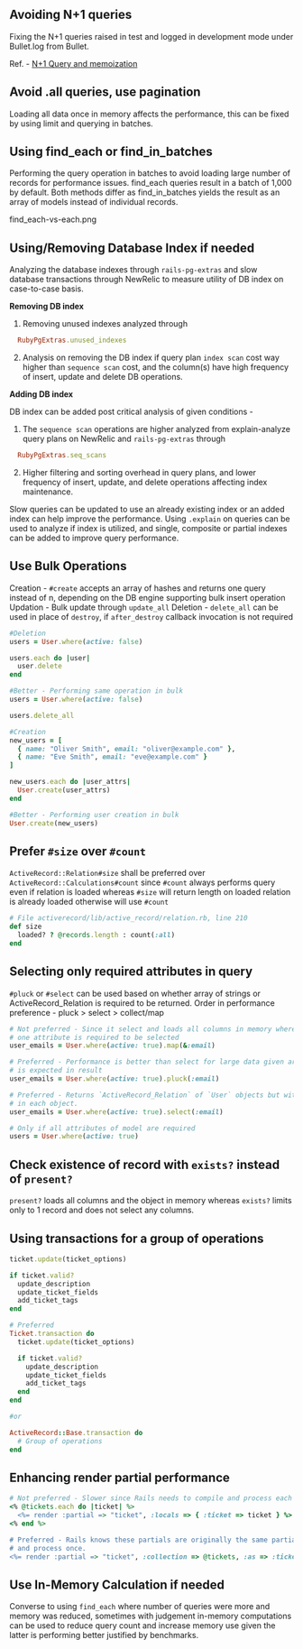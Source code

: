 ## Avoiding N+1 queries

Fixing the N+1 queries raised in test and logged in development mode under Bullet.log from Bullet.

Ref. - [N+1 Query and memoization](https://academy.bigbinary.com/learn-rubyonrails/n-1-queries)

## Avoid .all queries, use pagination

Loading all data once in memory affects the performance, this can be fixed by using limit and querying in batches.

## Using find_each or find_in_batches

Performing the query operation in batches to avoid loading large number of records for performance issues. find_each queries result in a batch of 1,000 by default. Both methods differ as find_in_batches yields the result as an array of models instead of individual records.

<image>find_each-vs-each.png</image>

## Using/Removing Database Index if needed

Analyzing the database indexes through `rails-pg-extras` and slow database transactions through NewRelic to measure utility of DB index on case-to-case basis.

**Removing DB index**

1. Removing unused indexes analyzed through

```ruby
  RubyPgExtras.unused_indexes
```

2. Analysis on removing the DB index if query plan `index scan` cost way higher than `sequence scan` cost, and the column(s) have high frequency of insert, update and delete DB operations.

**Adding DB index**

DB index can be added post critical analysis of given conditions -

1. The `sequence scan` operations are higher analyzed from explain-analyze query plans on NewRelic and `rails-pg-extras` through

```ruby
  RubyPgExtras.seq_scans
```
2. Higher filtering and sorting overhead in query plans, and lower frequency of insert, update, and delete operations affecting index maintenance.

Slow queries can be updated to use an already existing index or an added index can help improve the performance. Using `.explain` on queries can be used to analyze if index is utilized, and single, composite or partial indexes can be added to improve query performance.

## Use Bulk Operations

Creation - `#create` accepts an array of hashes and returns one query instead of n, depending on the DB engine supporting bulk insert operation
Updation - Bulk update through `update_all`
Deletion - `delete_all` can be used in place of `destroy`, if `after_destroy` callback invocation is not required

```ruby
#Deletion
users = User.where(active: false)

users.each do |user|
  user.delete
end

#Better - Performing same operation in bulk
users = User.where(active: false)

users.delete_all

#Creation
new_users = [
  { name: "Oliver Smith", email: "oliver@example.com" },
  { name: "Eve Smith", email: "eve@example.com" }
]

new_users.each do |user_attrs|
  User.create(user_attrs)
end

#Better - Performing user creation in bulk
User.create(new_users)
```

## Prefer `#size` over `#count`

`ActiveRecord::Relation#size` shall be preferred over `ActiveRecord::Calculations#count` since `#count` always performs query even if relation is loaded whereas `#size` will return length on loaded relation is already loaded otherwise will use `#count`

```ruby
# File activerecord/lib/active_record/relation.rb, line 210
def size
  loaded? ? @records.length : count(:all)
end
```

## Selecting only required attributes in query

`#pluck` or `#select` can be used based on whether array of strings or ActiveRecord_Relation is required to be returned. Order in performance preference - pluck > select > collect/map

```ruby
# Not preferred - Since it select and loads all columns in memory where only
# one attribute is required to be selected
user_emails = User.where(active: true).map(&:email)

# Preferred - Performance is better than select for large data given array of strings
# is expected in result
user_emails = User.where(active: true).pluck(:email)

# Preferred - Returns `ActiveRecord_Relation` of `User` objects but with only the requested attribute(s)
# in each object.
user_emails = User.where(active: true).select(:email)

# Only if all attributes of model are required
users = User.where(active: true)
```

## Check existence of record with `exists?` instead of `present?`

`present?` loads all columns and the object in memory whereas `exists?` limits only to 1 record and does not select any columns.

## Using transactions for a group of operations

```ruby
ticket.update(ticket_options)

if ticket.valid?
  update_description
  update_ticket_fields
  add_ticket_tags
end

# Preferred
Ticket.transaction do
  ticket.update(ticket_options)

  if ticket.valid?
    update_description
    update_ticket_fields
    add_ticket_tags
  end
end

#or

ActiveRecord::Base.transaction do
  # Group of operations
end
```

## Enhancing render partial performance

```ruby
# Not preferred - Slower since Rails needs to compile and process each partial once.
<% @tickets.each do |ticket| %>
  <%= render :partial => "ticket", :locals => { :ticket => ticket } %>
<% end %>

# Preferred - Rails knows these partials are originally the same partial, so it only needs to compile
# and process once.
<%= render :partial => "ticket", :collection => @tickets, :as => :ticket %>
```

## Use In-Memory Calculation if needed

Converse to using `find_each` where number of queries were more and memory was reduced, sometimes with judgement in-memory computations can be used to reduce query count and increase memory use given the latter is performing better justified by benchmarks.

